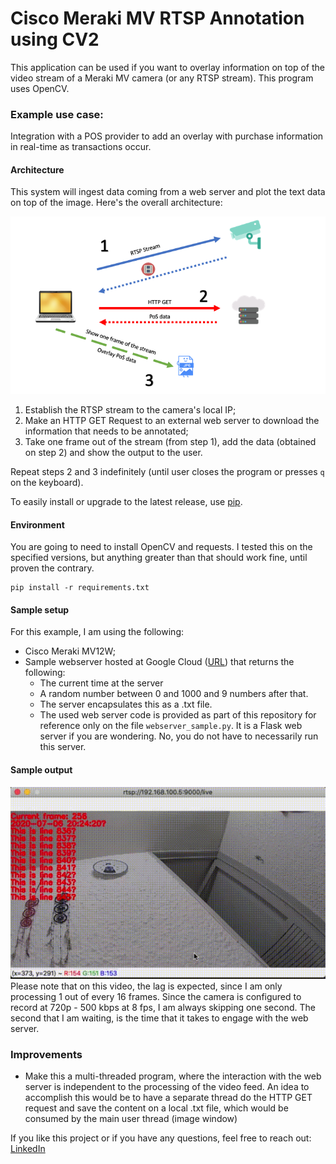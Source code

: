 # Cisco Meraki MV RTSP Annotation using CV2
This application can be used if you want to overlay information on top of the video stream of a Meraki MV camera (or any RTSP stream). This program uses OpenCV.

### Example use case:
Integration with a POS provider to add an overlay with purchase information in real-time as transactions occur. 

#### Architecture
This system will ingest data coming from a web server and plot the text data on top of the image. Here's the overall architecture:

![Architecture](images/architecture.png)

1) Establish the RTSP stream to the camera's local IP;
2) Make an HTTP GET Request to an external web server to download the information that needs to be annotated;
3) Take one frame out of the stream (from step 1), add the data (obtained on step 2) and show the output to the user.

Repeat steps 2 and 3 indefinitely (until user closes the program or presses `q` on the keyboard).

To easily install or upgrade to the latest release, use [pip](http://www.pip-installer.org/).

#### Environment
You are going to need to install OpenCV and requests. I tested this on the specified versions, but anything greater than that should work fine, until proven the contrary.
  
```shell
pip install -r requirements.txt
```

#### Sample setup
For this example, I am using the following:
- Cisco Meraki MV12W;
- Sample webserver hosted at Google Cloud ([URL](https://us-central1-ise-mailer-analyzer-206320.cloudfunctions.net/cashier)) that returns the following:
    - The current time at the server
    - A random number between 0 and 1000 and 9 numbers after that.
    - The server encapsulates this as a .txt file.
    - The used web server code is provided as part of this repository for reference only on the file `webserver_sample.py`. It is a Flask web server if you are wondering. No, you do not have to necessarily run this server. 

#### Sample output 
![Sample output](images/video.gif)
Please note that on this video, the lag is expected, since I am only processing 1 out of every 16 frames. Since the camera is configured to record at 720p - 500 kbps at 8 fps, I am always skipping one second. The second that I am waiting, is the time that it takes to engage with the web server.

### Improvements
- Make this a multi-threaded program, where the interaction with the web server is independent to the processing of the video feed. An idea to accomplish this would be to have a separate thread do the HTTP GET request and save the content on a local .txt file, which would be consumed by the main user thread (image window)

If you like this project or if you have any questions, feel free to reach out:
[LinkedIn](http://linkedin.com/in/rafaelloureirodecarvalho/?locale=en_US)